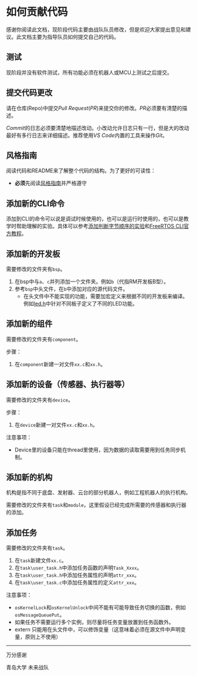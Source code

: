 # 如何贡献代码

感谢你阅读此文档，现阶段代码主要由战队队员修改，但是欢迎大家提出意见和建议。此文档主要为指导队员如何提交自己的代码。

## 测试

现阶段并没有软件测试，所有功能必须在机器人或MCU上测试之后提交。

## 提交代码更改

请在仓库(Repo)中提交*Pull Request*(*PR*)来提交你的修改。*PR*必须要有清楚的描述。

*Commit*的日志必须要清楚地描述改动。小改动允许日志只有一行，但是大的改动最好有多行日志来详细描述。推荐使用*VS Code*内置的工具来操作*Git*。

## 风格指南

阅读代码和README来了解整个代码的结构。为了更好的可读性：

* **必须**先阅读[风格指南](Doc/style_guide.md)并严格遵守

## 添加新的CLI命令

添加到CLI的命令可以说是调试时候使用的，也可以是运行时使用的，也可以是教学时帮助理解的实验。具体可以参考[添加判断字节顺序的实验](https://github.com/qsheeeeen/qdu-robomaster-mcu/commit/150460147dbc4f5b0ad7054c2591e01bba452495)和[FreeRTOS CLI官方教程](https://www.freertos.org/FreeRTOS-Plus/FreeRTOS_Plus_CLI/FreeRTOS_Plus_Command_Line_Interface.html)。

## 添加新的开发板

需要修改的文件夹有`bsp`。

1. 在bsp中与`a`、`c`并列添加一个文件夹。例如`b`（代指RM开发板B型）。
1. 参考`bsp`中头文件，在`b`中添加对应的源代码文件。
    * 在头文件中不能实现的功能，需要加宏定义来根据不同的开发板来编译。例如[led.h](./User/bsp/led.h)中针对不同板子定义了不同的LED功能。

## 添加新的组件

需要修改的文件夹有`component`。

步骤：

1. 在`component`新建一对文件`xx.c`和`xx.h`。

## 添加新的设备（传感器、执行器等）

需要修改的文件夹有`device`。

步骤：

1. 在`device`新建一对文件`xx.c`和`xx.h`。

注意事项：

* Device里的设备只能在thread里使用，因为数据的读取需要用到任务同步机制。

## 添加新的机构

机构是指不同于底盘、发射器、云台的部分机器人，例如工程机器人的执行机构。

需要修改的文件夹有`task`和`module`，这里假设已经完成所需要的传感器和执行器的添加。

## 添加任务

需要修改的文件夹有`task`。

1. 在`task`新建文件`xx.c`。
1. 在`task\user_task.h`中添加任务函数的声明`Task_Xxxx`。
1. 在`task\user_task.h`中添加任务属性的声明`attr_xxx`。
1. 在`task\user_task.c`中添加任务属性的定义`attr_xxx`。

注意事项：

* `osKernelLock`和`osKernelUnlock`中间不能有可能导致任务切换的函数，例如`osMessageQueuePut`。
* 如果任务不需要运行多个实例，则尽量将任务变量放置到任务函数外。
* extern 只能用在头文件中，可以修饰变量（这意味着必须在源文件中声明变量，原则上不使用）

---

万分感谢

青岛大学 未来战队
